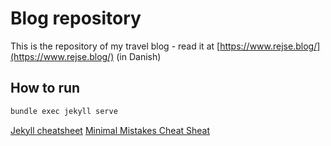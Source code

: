 # Blog repository

This is the repository of my travel blog - read it at [https://www.rejse.blog/](https://www.rejse.blog/) (in Danish)

## How to run

```bash
bundle exec jekyll serve
```

[Jekyll cheatsheet](https://cloudcannon.com/community/jekyll-cheat-sheet/)
[Minimal Mistakes Cheat Sheat](https://www.fabriziomusacchio.com/blog/2021-08-11-Minimal_Mistakes_Cheat_Sheet/)

